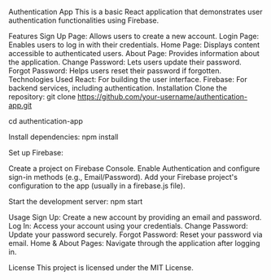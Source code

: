 Authentication App
This is a basic React application that demonstrates user authentication functionalities using Firebase.

Features
Sign Up Page: Allows users to create a new account.
Login Page: Enables users to log in with their credentials.
Home Page: Displays content accessible to authenticated users.
About Page: Provides information about the application.
Change Password: Lets users update their password.
Forgot Password: Helps users reset their password if forgotten.
Technologies Used
React: For building the user interface.
Firebase: For backend services, including authentication.
Installation
Clone the repository:
git clone https://github.com/your-username/authentication-app.git  

cd authentication-app  

Install dependencies:
npm install  

Set up Firebase:

Create a project on Firebase Console.
Enable Authentication and configure sign-in methods (e.g., Email/Password).
Add your Firebase project's configuration to the app (usually in a firebase.js file).


Start the development server:
npm start  
  
Usage
Sign Up: Create a new account by providing an email and password.
Log In: Access your account using your credentials.
Change Password: Update your password securely.
Forgot Password: Reset your password via email.
Home & About Pages: Navigate through the application after logging in.


License
This project is licensed under the MIT License.
